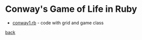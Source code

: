 # Conway's Game of Life in Ruby

* [conway1.rb](conway1.rb) - code with grid and game class

[back](../README.md)

